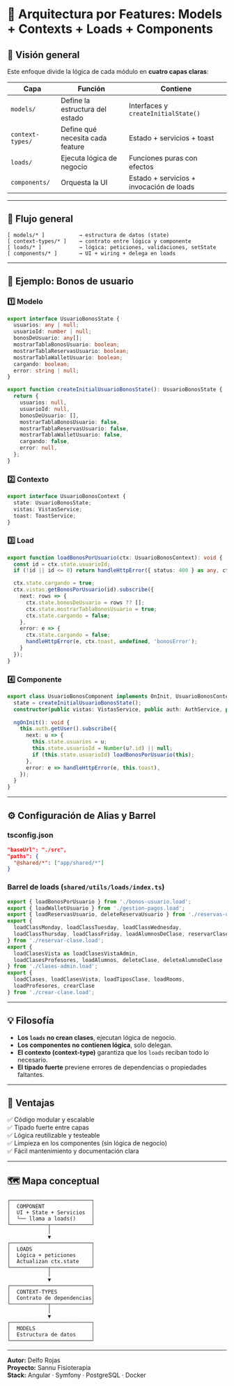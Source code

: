 # 🧱 Arquitectura por Features: Models + Contexts + Loads + Components

## 📘 Visión general

Este enfoque divide la lógica de cada módulo en **cuatro capas claras**:

| Capa | Función | Contiene |
|------|----------|-----------|
| `models/` | Define la estructura del estado | Interfaces y `createInitialState()` |
| `context-types/` | Define qué necesita cada feature | Estado + servicios + toast |
| `loads/` | Ejecuta lógica de negocio | Funciones puras con efectos |
| `components/` | Orquesta la UI | Estado + servicios + invocación de loads |

---

## 🧩 Flujo general

```
[ models/* ]           → estructura de datos (state)
[ context-types/* ]    → contrato entre lógica y componente
[ loads/* ]            → lógica: peticiones, validaciones, setState
[ components/* ]       → UI + wiring + delega en loads
```

---

## 📄 Ejemplo: Bonos de usuario

### 1️⃣ Modelo

```ts
export interface UsuarioBonosState {
  usuarios: any | null;
  usuarioId: number | null;
  bonosDeUsuario: any[];
  mostrarTablaBonosUsuario: boolean;
  mostrarTablaReservasUsuario: boolean;
  mostrarTablaWalletUsuario: boolean;
  cargando: boolean;
  error: string | null;
}

export function createInitialUsuarioBonosState(): UsuarioBonosState {
  return {
    usuarios: null,
    usuarioId: null,
    bonosDeUsuario: [],
    mostrarTablaBonosUsuario: false,
    mostrarTablaReservasUsuario: false,
    mostrarTablaWalletUsuario: false,
    cargando: false,
    error: null,
  };
}
```

### 2️⃣ Contexto

```ts
export interface UsuarioBonosContext {
  state: UsuarioBonosState;
  vistas: VistasService;
  toast: ToastService;
}
```

### 3️⃣ Load

```ts
export function loadBonosPorUsuario(ctx: UsuarioBonosContext): void {
  const id = ctx.state.usuarioId;
  if (!id || id <= 0) return handleHttpError({ status: 400 } as any, ctx.toast, undefined, 'bonosError');

  ctx.state.cargando = true;
  ctx.vistas.getBonosPorUsuario(id).subscribe({
    next: rows => {
      ctx.state.bonosDeUsuario = rows ?? [];
      ctx.state.mostrarTablaBonosUsuario = true;
      ctx.state.cargando = false;
    },
    error: e => {
      ctx.state.cargando = false;
      handleHttpError(e, ctx.toast, undefined, 'bonosError');
    }
  });
}
```

### 4️⃣ Componente

```ts
export class UsuarioBonosComponent implements OnInit, UsuarioBonosContext {
  state = createInitialUsuarioBonosState();
  constructor(public vistas: VistasService, public auth: AuthService, public toast: ToastService) {}
  
  ngOnInit(): void {
    this.auth.getUser().subscribe({
      next: u => {
        this.state.usuarios = u;
        this.state.usuarioId = Number(u?.id) || null;
        if (this.state.usuarioId) loadBonosPorUsuario(this);
      },
      error: e => handleHttpError(e, this.toast),
    });
  }
}
```

---

## ⚙️ Configuración de Alias y Barrel

### tsconfig.json
```json
"baseUrl": "./src",
"paths": {
  "@shared/*": ["app/shared/*"]
}
```

### Barrel de loads (`shared/utils/loads/index.ts`)
```ts
export { loadBonosPorUsuario } from './bonos-usuario.load';
export { loadWalletUsuario } from './gestion-pagos.load';
export { loadReservasUsuario, deleteReservaUsuario } from './reservas-usuario.load';
export {
  loadClassMonday, loadClassTuesday, loadClassWednesday,
  loadClassThursday, loadClassFriday, loadAlumnosDeClase, reservarClase
} from './reservar-clase.load';
export {
  loadClasesVista as loadClasesVistaAdmin,
  loadClasesProfesores, loadAlumnos, deleteClase, deleteAlumnoDeClase
} from './clases-admin.load';
export {
  loadClases, loadClasesVista, loadTiposClase, loadRooms,
  loadProfesores, crearClase
} from './crear-clase.load';
```

---

## 💡 Filosofía

- **Los `loads` no crean clases**, ejecutan lógica de negocio.
- **Los componentes no contienen lógica**, solo delegan.
- **El contexto (context-type)** garantiza que los `loads` reciban todo lo necesario.
- **El tipado fuerte** previene errores de dependencias o propiedades faltantes.

---

## 🧠 Ventajas

✅ Código modular y escalable  
✅ Tipado fuerte entre capas  
✅ Lógica reutilizable y testeable  
✅ Limpieza en los componentes (sin lógica de negocio)  
✅ Fácil mantenimiento y documentación clara

---

## 🗺️ Mapa conceptual

```
┌──────────────────────────┐
│  COMPONENT               │
│  UI + State + Servicios  │
│  └── llama a loads()     │
└────────────┬─────────────┘
             │
             ▼
┌──────────────────────────┐
│  LOADS                   │
│  Lógica + peticiones     │
│  Actualizan ctx.state    │
└────────────┬─────────────┘
             │
             ▼
┌──────────────────────────┐
│  CONTEXT-TYPES           │
│  Contrato de dependencias│
└────────────┬─────────────┘
             │
             ▼
┌──────────────────────────┐
│  MODELS                  │
│  Estructura de datos     │
└──────────────────────────┘
```

---

**Autor:** Delfo Rojas  
**Proyecto:** Sannu Fisioterapia  
**Stack:** Angular · Symfony · PostgreSQL · Docker  
